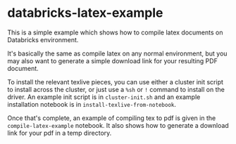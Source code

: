 # databricks-latex-example

This is a simple example which shows how to compile latex documents on Databricks environment.

It's basically the same as compile latex on any normal environment, but you may also want to generate a simple download link for your resulting PDF document.

To install the relevant texlive pieces, you can use either a cluster init script to install across the cluster, or just use a `%sh` or `!` command to install on the driver. An example init script is in `cluster-init.sh` and an example installation notebook is in `install-texlive-from-notebook`.

Once that's complete, an example of compiling tex to pdf is given in the `compile-latex-example` notebook. It also shows how to generate a download link for your pdf in a temp directory.
